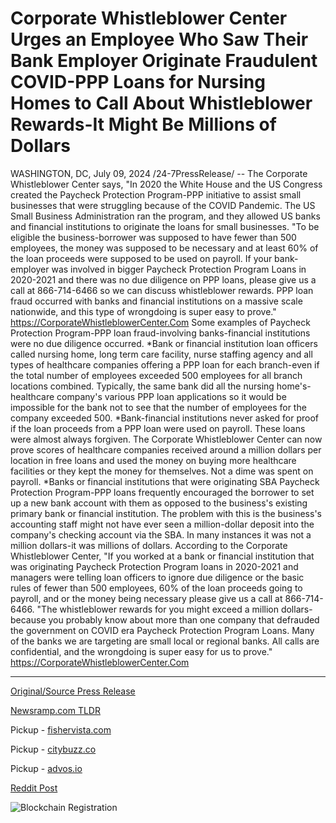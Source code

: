 # Corporate Whistleblower Center Urges an Employee Who Saw Their Bank Employer Originate Fraudulent COVID-PPP Loans for Nursing Homes to Call About Whistleblower Rewards-It Might Be Millions of Dollars

WASHINGTON, DC, July 09, 2024 /24-7PressRelease/ -- The Corporate Whistleblower Center says, "In 2020 the White House and the US Congress created the Paycheck Protection Program-PPP initiative to assist small businesses that were struggling because of the COVID Pandemic. The US Small Business Administration ran the program, and they allowed US banks and financial institutions to originate the loans for small businesses.  "To be eligible the business-borrower was supposed to have fewer than 500 employees, the money was supposed to be necessary and at least 60% of the loan proceeds were supposed to be used on payroll. If your bank-employer was involved in bigger Paycheck Protection Program Loans in 2020-2021 and there was no due diligence on PPP loans, please give us a call at 866-714-6466 so we can discuss whistleblower rewards. PPP loan fraud occurred with banks and financial institutions on a massive scale nationwide, and this type of wrongdoing is super easy to prove." https://CorporateWhistleblowerCenter.Com  Some examples of Paycheck Protection Program-PPP loan fraud-involving banks-financial institutions were no due diligence occurred.   *Bank or financial institution loan officers called nursing home, long term care facility, nurse staffing agency and all types of healthcare companies offering a PPP loan for each branch-even if the total number of employees exceeded 500 employees for all branch locations combined. Typically, the same bank did all the nursing home's-healthcare company's various PPP loan applications so it would be impossible for the bank not to see that the number of employees for the company exceeded 500.  *Bank-financial institutions never asked for proof if the loan proceeds from a PPP loan were used on payroll. These loans were almost always forgiven. The Corporate Whistleblower Center can now prove scores of healthcare companies received around a million dollars per location in free loans and used the money on buying more healthcare facilities or they kept the money for themselves. Not a dime was spent on payroll.  *Banks or financial institutions that were originating SBA Paycheck Protection Program-PPP loans frequently encouraged the borrower to set up a new bank account with them as opposed to the business's existing primary bank or financial institution. The problem with this is the business's accounting staff might not have ever seen a million-dollar deposit into the company's checking account via the SBA. In many instances it was not a million dollars-it was millions of dollars.  According to the Corporate Whistleblower Center, "If you worked at a bank or financial institution that was originating Paycheck Protection Program loans in 2020-2021 and managers were telling loan officers to ignore due diligence or the basic rules of fewer than 500 employees, 60% of the loan proceeds going to payroll, and or the money being necessary please give us a call at 866-714-6466.  "The whistleblower rewards for you might exceed a million dollars-because you probably know about more than one company that defrauded the government on COVID era Paycheck Protection Program Loans. Many of the banks we are targeting are small local or regional banks. All calls are confidential, and the wrongdoing is super easy for us to prove." https://CorporateWhistleblowerCenter.Com 

---

[Original/Source Press Release](https://www.24-7pressrelease.com/press-release/512349/corporate-whistleblower-center-urges-an-employee-who-saw-their-bank-employer-originate-fraudulent-covid-ppp-loans-for-nursing-homes-to-call-about-whistleblower-rewards-it-might-be-millions-of-dollars)
                    

[Newsramp.com TLDR](https://newsramp.com/curated-news/whistleblower-center-urges-bank-employees-to-expose-ppp-loan-fraud/cee176ac61f53d7094033049bc8cfab7) 


Pickup - [fishervista.com](https://fishervista.com/en/whistleblower-center-calls-out-massive-covid-ppp-loan-fraud-in-nursing-homes/20244783)

Pickup - [citybuzz.co](https://citybuzz.co/2024/07/09/corporate-whistleblower-center-seeks-employees-to-report-ppp-loan-fraud)

Pickup - [advos.io](https://advos.io/en/corporate-whistleblower-center-calls-for-reports-on-fraudulent-covid-ppp-loans-in-banking-sector/20244783)
 



[Reddit Post](https://www.reddit.com/r/newsramp/comments/1dyw84u/whistleblower_center_urges_bank_employees_to/) 



![Blockchain Registration](https://cdn.newsramp.app/24-7PressRelease/qrcode/247/9/lofto6Sr.webp)